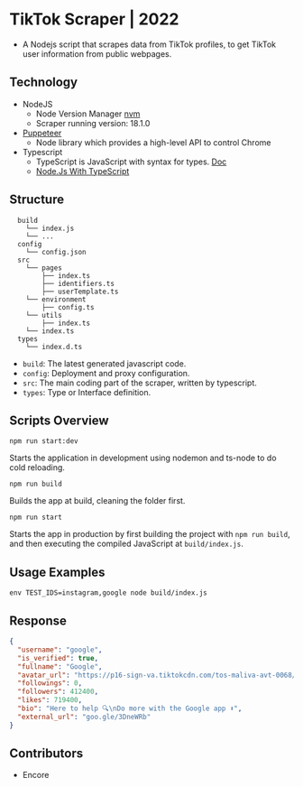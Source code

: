 # TikTok Scraper | 2022

- A Nodejs script that scrapes data from TikTok profiles, to get TikTok user information from public webpages.

## Technology

- NodeJS
  - Node Version Manager [nvm](https://github.com/nvm-sh/nvm#installing-and-updating)
  - Scraper running version: 18.1.0
- [Puppeteer](https://pptr.dev/)
  - Node library which provides a high-level API to control Chrome
- Typescript
  - TypeScript is JavaScript with syntax for types. [Doc](https://www.typescriptlang.org/)
  - [Node.Js With TypeScript](https://nodejs.dev/en/learn/nodejs-with-typescript/)

## Structure

```
  build
    └── index.js
    └── ...
  config
    └── config.json
  src
    └── pages
        ├── index.ts
        ├── identifiers.ts
        ├── userTemplate.ts
    └── environment
        ├── config.ts
    └── utils
        ├── index.ts
    └── index.ts
  types
    └── index.d.ts
```

- `build`: The latest generated javascript code.
- `config`: Deployment and proxy configuration.
- `src`: The main coding part of the scraper, written by typescript.
- `types`: Type or Interface definition.

## Scripts Overview

```NodeJS
npm run start:dev
```

Starts the application in development using nodemon and ts-node to do cold reloading.

```NodeJS
npm run build
```

Builds the app at build, cleaning the folder first.

```NodeJS
npm run start
```

Starts the app in production by first building the project with `npm run build`, and then executing the compiled JavaScript at `build/index.js`.

## Usage Examples

```NodeJS
env TEST_IDS=instagram,google node build/index.js
```

## Response

```json
{
  "username": "google",
  "is_verified": true,
  "fullname": "Google",
  "avatar_url": "https://p16-sign-va.tiktokcdn.com/tos-maliva-avt-0068/73c90de9d342041ce02bf9c6fb886e82~c5_100x100.jpeg?x-expires=1664899200&x-signature=9gA7ipAuCtJ%2BJpkc30Jb5me397c%3D",
  "followings": 0,
  "followers": 412400,
  "likes": 719400,
  "bio": "Here to help 🔍\nDo more with the Google app ⬇️",
  "external_url": "goo.gle/3DneWRb"
}
```

## Contributors

- Encore